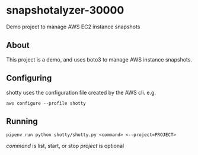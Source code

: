 # snapshotalyzer-30000
Demo project to manage AWS EC2 instance snapshots

## About

This project is a demo, and uses boto3 to manage AWS instance snapshots.

## Configuring

shotty uses the configuration file created by the AWS cli. e.g.

`aws configure --profile shotty`

## Running

`pipenv run python shotty/shotty.py <command> <--project=PROJECT>`

*command* is list, start, or stop
*project* is optional
